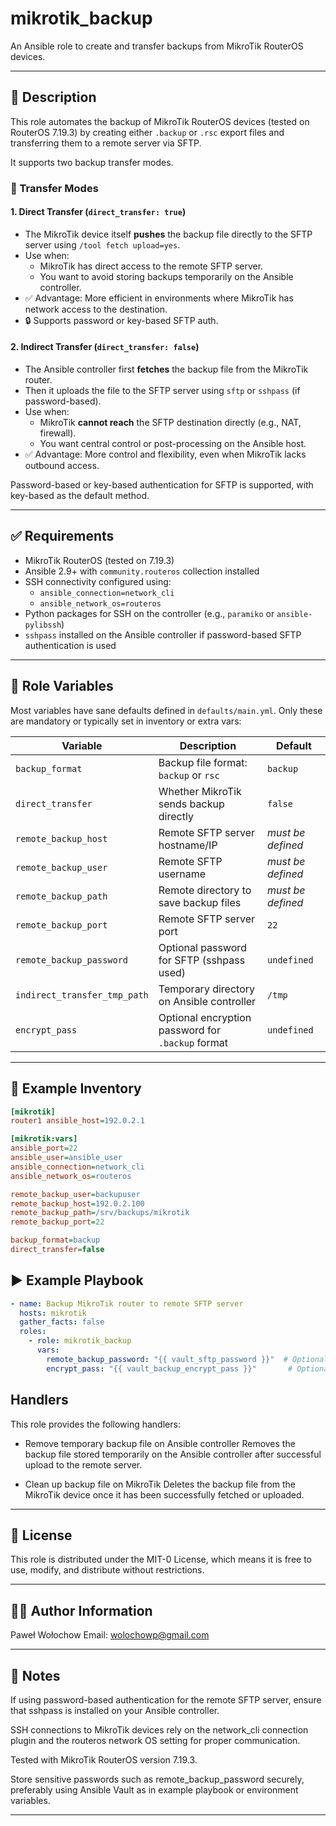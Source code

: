 # mikrotik_backup

An Ansible role to create and transfer backups from MikroTik RouterOS devices.

---

## 📄 Description

This role automates the backup of MikroTik RouterOS devices (tested on RouterOS 7.19.3) by creating either `.backup` or `.rsc` export files and transferring them to a remote server via SFTP.

It supports two backup transfer modes.

### 🔁 Transfer Modes

#### 1. **Direct Transfer** (`direct_transfer: true`)

- The MikroTik device itself **pushes** the backup file directly to the SFTP server using `/tool fetch upload=yes`.
- Use when:
  - MikroTik has direct access to the remote SFTP server.
  - You want to avoid storing backups temporarily on the Ansible controller.
- ✅ Advantage: More efficient in environments where MikroTik has network access to the destination.
- 🔒 Supports password or key-based SFTP auth.

#### 2. **Indirect Transfer** (`direct_transfer: false`)

- The Ansible controller first **fetches** the backup file from the MikroTik router.
- Then it uploads the file to the SFTP server using `sftp` or `sshpass` (if password-based).
- Use when:
  - MikroTik **cannot reach** the SFTP destination directly (e.g., NAT, firewall).
  - You want central control or post-processing on the Ansible host.
- ✅ Advantage: More control and flexibility, even when MikroTik lacks outbound access.

Password-based or key-based authentication for SFTP is supported, with key-based as the default method.

---

## ✅ Requirements

- MikroTik RouterOS (tested on 7.19.3)
- Ansible 2.9+ with `community.routeros` collection installed
- SSH connectivity configured using:
  - `ansible_connection=network_cli`
  - `ansible_network_os=routeros`
- Python packages for SSH on the controller (e.g., `paramiko` or `ansible-pylibssh`)
- `sshpass` installed on the Ansible controller if password-based SFTP authentication is used

---

## 📝 Role Variables

Most variables have sane defaults defined in `defaults/main.yml`. Only these are mandatory or typically set in inventory or extra vars:

| Variable                | Description                              | Default            |
|-------------------------|------------------------------------------|--------------------|
| `backup_format`         | Backup file format: `backup` or `rsc`    | `backup`           |
| `direct_transfer`       | Whether MikroTik sends backup directly   | `false`            |
| `remote_backup_host`    | Remote SFTP server hostname/IP            | _must be defined_  |
| `remote_backup_user`    | Remote SFTP username                       | _must be defined_  |
| `remote_backup_path`    | Remote directory to save backup files     | _must be defined_  |
| `remote_backup_port`    | Remote SFTP server port                    | `22`               |
| `remote_backup_password`| Optional password for SFTP (sshpass used) | `undefined`        |
| `indirect_transfer_tmp_path` | Temporary directory on Ansible controller | `/tmp`        |
| `encrypt_pass`          | Optional encryption password for `.backup` format | `undefined` |

---

## 🔧 Example Inventory

```ini
[mikrotik]
router1 ansible_host=192.0.2.1

[mikrotik:vars]
ansible_port=22
ansible_user=ansible_user
ansible_connection=network_cli
ansible_network_os=routeros

remote_backup_user=backupuser
remote_backup_host=192.0.2.100
remote_backup_path=/srv/backups/mikrotik
remote_backup_port=22

backup_format=backup
direct_transfer=false
```

## ▶️ Example Playbook

```yaml
- name: Backup MikroTik router to remote SFTP server
  hosts: mikrotik
  gather_facts: false
  roles:
    - role: mikrotik_backup
      vars:
        remote_backup_password: "{{ vault_sftp_password }}"  # Optional if using SSH key
        encrypt_pass: "{{ vault_backup_encrypt_pass }}"       # Optional encryption for .backup
```
## Handlers

This role provides the following handlers:

- Remove temporary backup file on Ansible controller
Removes the backup file stored temporarily on the Ansible controller after successful upload to the remote server.

- Clean up backup file on MikroTik
Deletes the backup file from the MikroTik device once it has been successfully fetched or uploaded.

---

## 🪪 License

This role is distributed under the MIT-0 License, which means it is free to use, modify, and distribute without restrictions.

---

## 🧑‍💻 Author Information

Paweł Wołochow
Email: wolochowp@gmail.com

---

## 📌 Notes

If using password-based authentication for the remote SFTP server, ensure that sshpass is installed on your Ansible controller.

SSH connections to MikroTik devices rely on the network_cli connection plugin and the routeros network OS setting for proper communication.

Tested with MikroTik RouterOS version 7.19.3.

Store sensitive passwords such as remote_backup_password securely, preferably using Ansible Vault as in example playbook or environment variables.

---